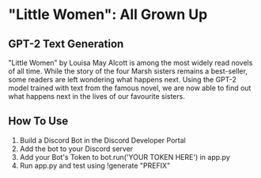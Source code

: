 # "Little Women": All Grown Up

## GPT-2 Text Generation
"Little Women" by Louisa May Alcott is among the most widely read novels of all time. While the story of the four Marsh sisters remains a best-seller, some readers are left wondering what happens next. Using the GPT-2 model trained with text from the famous novel, we are now able to find out what happens next in the lives of our favourite sisters.

## How To Use
1. Build a Discord Bot in the Discord Developer Portal
2. Add the bot to your Discord server
3. Add your Bot's Token to bot.run('YOUR TOKEN HERE') in app.py
4. Run app.py and test using !generate "PREFIX"
